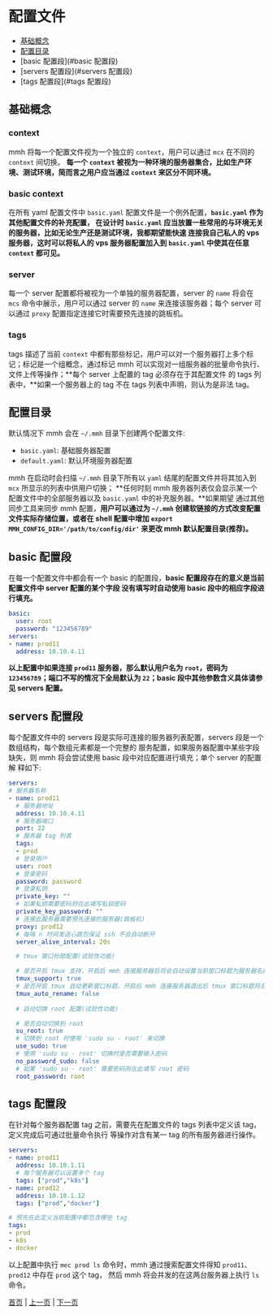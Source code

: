 # 配置文件

- [基础概念](#基础概念)
- [配置目录](#配置目录)
- [basic 配置段](#basic 配置段)
- [servers 配置段](#servers 配置段)
- [tags 配置段](#tags 配置段)

## 基础概念

### context

mmh 将每一个配置文件视为一个独立的 `context`，用户可以通过 `mcx` 在不同的 `context` 间切换。
**每一个 `context` 被视为一种环境的服务器集合，比如生产环境、测试环境，简而言之用户应当通过 `context`
来区分不同环境。**

### basic context

在所有 yaml 配置文件中 `basic.yaml` 配置文件是一个例外配置，**`basic.yaml` 作为其他配置文件的补充配置，
在设计时 `basic.yaml` 应当放置一些常用的与环境无关的服务器，比如无论生产还是测试环境，我都期望能快速
连接我自己私人的 vps 服务器，这时可以将私人的 vps 服务器配置加入到 `basic.yaml` 中使其在任意 `context`
都可见。**

### server

每一个 server 配置都将被视为一个单独的服务器配置，server 的 `name` 将会在 `mcs` 命令中展示，用户可以通过
server 的 `name` 来连接该服务器；每个 server 可以通过 `proxy` 配置指定连接它时需要预先连接的跳板机。

### tags

tags 描述了当前 `context` 中都有那些标记，用户可以对一个服务器打上多个标记；标记是一个组概念，通过标记
mmh 可以实现对一组服务器的批量命令执行、文件上传等操作；**每个 server 上配置的 tag 必须存在于其配置文件
的 tags 列表中，**如果一个服务器上的 tag 不在 tags 列表中声明，则认为是非法 tag。

## 配置目录

默认情况下 mmh 会在 `~/.mmh` 目录下创建两个配置文件:

- `basic.yaml`: 基础服务器配置
- `default.yaml`: 默认环境服务器配置

mmh 在启动时会扫描 `~/.mmh` 目录下所有以 `yaml` 结尾的配置文件并将其加入到 `mcx` 所显示的列表中供用户切换；
**任何时刻 mmh 服务器列表仅会显示某一个配置文件中的全部服务器以及 `basic.yaml` 中的补充服务器。**如果期望
通过其他同步工具来同步 mmh 配置，**用户可以通过为 `~/.mmh` 创建软链接的方式改变配置文件实际存储位置，或者在
shell 配置中增加 `export MMH_CONFIG_DIR='/path/to/config/dir'` 来更改 mmh 默认配置目录(推荐)。**

## basic 配置段

在每一个配置文件中都会有一个 basic 的配置段，**basic 配置段存在的意义是当前配置文件中 server 配置的某个字段
没有填写时自动使用 basic 段中的相应字段进行填充。**

``` yaml
basic:
  user: root
  password: "123456789"
servers:
- name: prod11
  address: 10.10.4.11
```

**以上配置中如果连接 `prod11` 服务器，那么默认用户名为 `root`，密码为 `123456789`；端口不写的情况下全局默认为
`22`；basic 段中其他参数含义具体请参见 servers 配置。**

## servers 配置段

每个配置文件中的 servers 段是实际可连接的服务器列表配置，servers 段是一个数组结构，每个数组元素都是一个完整的
服务配置，如果服务器配置中某些字段缺失，则 mmh 将会尝试使用 basic 段中对应配置进行填充；单个 server 的配置解
释如下:

``` yaml
servers:
# 服务器名称
- name: prod11
  # 服务器地址
  address: 10.10.4.11
  # 服务器端口
  port: 22
  # 服务器 tag 列表
  tags:
  - prod
  # 登录用户
  user: root
  # 登录密码
  password: password
  # 登录私钥
  private_key: ""
  # 如果私钥需要密码则在此填写私钥密码
  private_key_password: ""
  # 连接此服务器需要预先连接的服务器(跳板机)
  proxy: prod12
  # 每隔 n 时间发送心跳包保证 ssh 不会自动断开
  server_alive_interval: 20s

  # tmux 窗口标题配置(试验性功能)

  # 是否开启 tmux 支持，开启后 mmh 连接服务器后将会自动设置当前窗口标题为服务器名称
  tmux_support: true
  # 是否开启 tmux 自动更新窗口标题，开启后 mmh 连接服务器退出后 tmux 窗口标题将会自动 rename
  tmux_auto_rename: false
  
  # 自动切换 root 配置(试验性功能)

  # 是否自动切换到 root
  su_root: true
  # 切换到 root 时使用 'sudo su - root' 来切换
  use_sudo: true
  # 使用 'sudo su - root' 切换时是否需要输入密码
  no_password_sudo: false
  # 如果 'sudo su - root' 需要密码则在此填写 root 密码
  root_password: root
```

## tags 配置段

在针对每个服务器配置 tag 之前，需要先在配置文件的 tags 列表中定义该 tag，定义完成后可通过批量命令执行
等操作对含有某一 tag 的所有服务器进行操作。

``` yaml
servers:
- name: prod11
  address: 10.10.1.11
  # 每个服务器可以设置多个 tag
  tags: ["prod","k8s"]
- name: prod12
  address: 10.10.1.12
  tags: ["prod","docker"]

# 预先在此定义当前配置中都包含哪些 tag
tags:
- prod
- k8s
- docker
```

以上配置中执行 `mec prod ls` 命令时，mmh 通过搜索配置文件得知 `prod11`、`prod12` 中存在 `prod` 这个 tag，
然后 mmh 将会并发的在这两台服务器上执行 `ls` 命令。

[首页](.) | [上一页](quick_start) | [下一页](usage)
